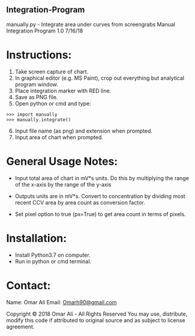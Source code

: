 ## Integration-Program
manually.py - Integrate area under curves from screengrabs
Manual Integration Program 1.0 7/16/18

# Instructions:

1) Take screen capture of chart.
2) In graphical editor (e.g. MS Paint), crop out everything but analytical program window.
3) Place integration marker with RED line.
4) Save as PNG file.
5) Open python or cmd and type:
```
>>> import manually
>>> manually.integrate()
```
6) Input file name (as png) and extension when prompted.
7) Input area of chart when prompted.

# General Usage Notes:

+ Input total area of chart in mV\*s units. Do this by multiplying the range of the x-axis by the range of the y-axis

+ Outputs units are in mV\*s. Convert to concentration by dividing most recent CCV area by area count as conversion factor.

+ Set pixel option to true (px=True) to get area count in terms of pixels.

# Installation:

+ Install Python3.7 on computer. 
+ Run in python or cmd terminal.

# Contact:

Name: Omar Ali
Email: Omarh90@gmail.com

Copyright &copy; 2018 Omar Ali - All Rights Reserved
You may use, distribute, modify this code if attributed to original source and as subject to license agreement.

